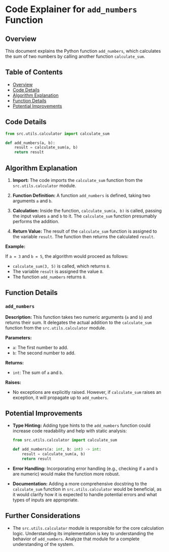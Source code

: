 # Code Explainer for `add_numbers` Function

## Overview

This document explains the Python function `add_numbers`, which calculates the sum of two numbers by calling another function `calculate_sum`.

## Table of Contents

* [Overview](#overview)
* [Code Details](#code-details)
* [Algorithm Explanation](#algorithm-explanation)
* [Function Details](#function-details)
* [Potential Improvements](#potential-improvements)


## Code Details

```python
from src.utils.calculator import calculate_sum

def add_numbers(a, b):
    result = calculate_sum(a, b)
    return result
```

## Algorithm Explanation

1. **Import:** The code imports the `calculate_sum` function from the `src.utils.calculator` module.

2. **Function Definition:** A function `add_numbers` is defined, taking two arguments `a` and `b`.

3. **Calculation:** Inside the function, `calculate_sum(a, b)` is called, passing the input values `a` and `b` to it. The `calculate_sum` function presumably performs the addition.

4. **Return Value:** The result of the `calculate_sum` function is assigned to the variable `result`. The function then returns the calculated `result`.

**Example:**

If `a = 3` and `b = 5`, the algorithm would proceed as follows:
- `calculate_sum(3, 5)` is called, which returns `8`.
- The variable `result` is assigned the value `8`.
- The function `add_numbers` returns `8`.


## Function Details

### `add_numbers`

**Description:** This function takes two numeric arguments (`a` and `b`) and returns their sum. It delegates the actual addition to the `calculate_sum` function from the `src.utils.calculator` module.

**Parameters:**

- `a`: The first number to add.
- `b`: The second number to add.

**Returns:**

- `int`: The sum of `a` and `b`.

**Raises:**

- No exceptions are explicitly raised. However, if `calculate_sum` raises an exception, it will propagate up to `add_numbers`.


## Potential Improvements

- **Type Hinting:** Adding type hints to the `add_numbers` function could increase code readability and help with static analysis:
  ```python
  from src.utils.calculator import calculate_sum
  
  def add_numbers(a: int, b: int) -> int:
      result = calculate_sum(a, b)
      return result
  ```

- **Error Handling:** Incorporating error handling (e.g., checking if `a` and `b` are numeric) would make the function more robust.

- **Documentation:**  Adding a more comprehensive docstring to the `calculate_sum` function in `src.utils.calculator` would be beneficial, as it would clarify how it is expected to handle potential errors and what types of inputs are appropriate.


## Further Considerations

- The `src.utils.calculator` module is responsible for the core calculation logic.  Understanding its implementation is key to understanding the behavior of `add_numbers`.  Analyze that module for a complete understanding of the system.